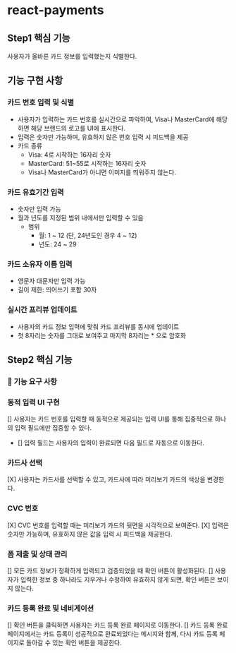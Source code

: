 # react-payments

## Step1 핵심 기능

사용자가 올바른 카드 정보를 입력했는지 식별한다.

## 기능 구현 사항

### 카드 번호 입력 및 식별

- 사용자가 입력하는 카드 번호를 실시간으로 파악하여, Visa나 MasterCard에 해당하면 해당 브랜드의 로고를 UI에 표시한다.
- 입력은 숫자만 가능하며, 유효하지 않은 번호 입력 시 피드백을 제공
- 카드 종류
  - Visa: 4로 시작하는 16자리 숫자
  - MasterCard: 51~55로 시작하는 16자리 숫자
  - Visa나 MasterCard가 아니면 이미지를 띄워주지 않는다.

### 카드 유효기간 입력

- 숫자만 입력 가능
- 월과 년도를 지정된 범위 내에서만 입력할 수 있음
  - 범위
    - 월: 1 ~ 12 (단, 24년도인 경우 4 ~ 12)
    - 년도: 24 ~ 29

### 카드 소유자 이름 입력

- 영문자 대문자만 입력 가능
- 길이 제한: 띄어쓰기 포함 30자

### 실시간 프리뷰 업데이트

- 사용자의 카드 정보 입력에 맞춰 카드 프리뷰를 동시에 업데이트
- 첫 8자리는 숫자를 그대로 보여주고 마지막 8자리는 \* 으로 암호화

## Step2 핵심 기능

### 🎯 기능 요구 사항

### 동적 입력 UI 구현

[] 사용자는 카드 번호를 입력할 때 동적으로 제공되는 입력 UI를 통해 집중적으로 하나의 입력 필드에만 집중할 수 있다.

- [] 입력 필드는 사용자의 입력이 완료되면 다음 필드로 자동으로 이동한다.

### 카드사 선택

[X] 사용자는 카드사를 선택할 수 있고, 카드사에 따라 미리보기 카드의 색상을 변경한다.

### CVC 번호

[X] CVC 번호를 입력할 때는 미리보기 카드의 뒷면을 시각적으로 보여준다.
[X] 입력은 숫자만 가능하며, 유효하지 않은 값을 입력 시 피드백을 제공한다.

### 폼 제출 및 상태 관리

[] 모든 카드 정보가 정확하게 입력되고 검증되었을 때 확인 버튼이 활성화된다.
[] 사용자가 입력한 정보 중 하나라도 지우거나 수정하여 유효하지 않게 되면, 확인 버튼은 보이지 않는다.

### 카드 등록 완료 및 네비게이션

[] 확인 버튼을 클릭하면 사용자는 카드 등록 완료 페이지로 이동한다.
[] 카드 등록 완료 페이지에서는 카드 등록이 성공적으로 완료되었다는 메시지와 함께, 다시 카드 등록 페이지로 돌아갈 수 있는 확인 버튼을 제공한다.
